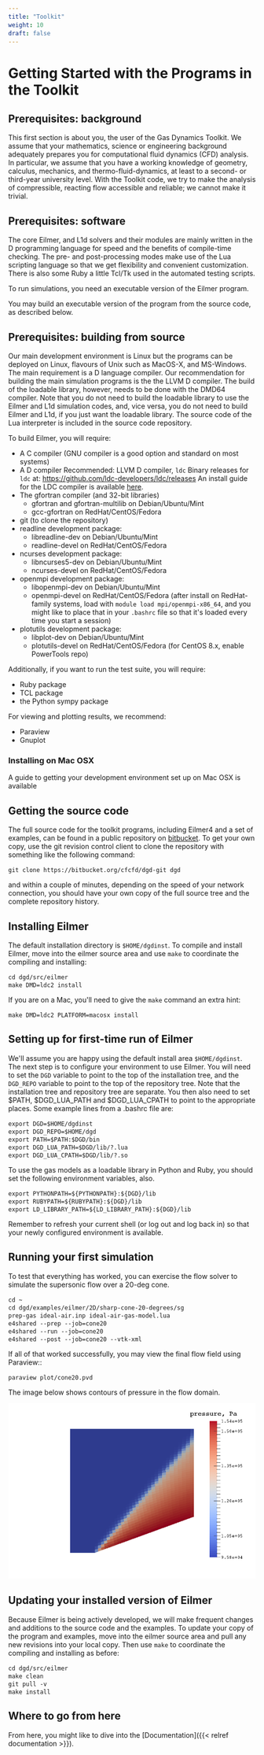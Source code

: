 ```yaml
---
title: "Toolkit"
weight: 10
draft: false
---
```


# Getting Started with the Programs in the Toolkit

## Prerequisites: background

This first section is about you, the user of the Gas Dynamics Toolkit.
We assume that your mathematics, science or engineering background
adequately prepares you for computational fluid dynamics (CFD) analysis.
In particular, we assume that you have a working knowledge of geometry, calculus, mechanics,
and thermo-fluid-dynamics, at least to a second- or third-year university level.
With the Toolkit code, we try to make the analysis of compressible, reacting flow accessible
and reliable; we cannot make it trivial.

## Prerequisites: software

The core Eilmer, and L1d solvers and their modules are mainly written in the
D programming language for speed and the benefits of compile-time checking.
The pre- and post-processing modes make use of the Lua scripting language
so that we get flexibility and convenient customization.
There is also some Ruby a little Tcl/Tk used in the automated testing scripts.

To run simulations, you need an executable version of the Eilmer program.
<!--- RJG, 2018-05-23: Commented out while tarball unavailable in lead-up
                       to 4.0 release
You may get this executable file in the pre-built (tar-ball) package
linked to from the [front page](/) of this web site.
Alternatively,
--->
You may build an executable version of the program from the source code, as described below.

<!--- See comment above

If building from source is your choice,
continue reading the remainder of this section.
If you will be happy running the pre-built version,
go back to the [front page](/) and follow the links there,
but then come back here to
continue reading from "Setting up for first-time run" below.
--->

## Prerequisites: building from source

Our main development environment is Linux but the programs can be deployed on
Linux, flavours of Unix such as MacOS-X, and MS-Windows.
The main requirement is a D language compiler.
Our recommendation for building the main simulation programs is the the LLVM D compiler.
The build of the loadable library, however, needs to be done with the DMD64 compiler.
Note that you do not need to build the loadable library to use the Eilmer and L1d simulation codes,
and, vice versa, you do not need to build Eilmer and L1d, if you just want the loadable library.
The source code of the Lua interpreter is included in the source code repository.

To build Eilmer, you will require:

  + A C compiler (GNU compiler is a good option and standard on most systems)
  + A D compiler
    Recommended: LLVM D compiler, `ldc`
    Binary releases for `ldc` at: https://github.com/ldc-developers/ldc/releases
    An install guide for the LDC compiler is available [here](/installing-ldc).
  + The gfortran compiler (and 32-bit libraries)
      + gfortran and gfortran-multilib on Debian/Ubuntu/Mint
      + gcc-gfortran on RedHat/CentOS/Fedora
  + git (to clone the repository)
  + readline development package:
      + libreadline-dev on Debian/Ubuntu/Mint
      + readline-devel on RedHat/CentOS/Fedora
  + ncurses development package:
      + libncurses5-dev on Debian/Ubuntu/Mint
      + ncurses-devel on RedHat/CentOS/Fedora
  + openmpi development package:
      + libopenmpi-dev on Debian/Ubuntu/Mint
      + openmpi-devel on RedHat/CentOS/Fedora
        (after install on RedHat-family systems, load with `module load mpi/openmpi-x86_64`,
        and you might like to place that in your `.bashrc` file so that it's loaded every
        time you start a session)
  + plotutils development package:
      + libplot-dev on Debian/Ubuntu/Mint
      + plotutils-devel on RedHat/CentOS/Fedora (for CentOS 8.x, enable PowerTools repo)

Additionally, if you want to run the test suite, you will require:

  + Ruby package
  + TCL package
  + the Python sympy package

For viewing and plotting results, we recommend:

  + Paraview
  + Gnuplot

### Installing on Mac OSX
A guide to getting your development environment set up on
Mac OSX is available
<!--
[here](/mac-install).
-->


## Getting the source code

The full source code for the toolkit programs,
including Eilmer4 and a set of examples, can be found in a public repository
on [bitbucket](https://bitbucket.org/cfcfd/dgd-git).
To get your own copy, use the git revision control client to clone the repository
with something like the following command:

    git clone https://bitbucket.org/cfcfd/dgd-git dgd

and within a couple of minutes, depending on the speed of your network connection,
you should have your own copy of the full source tree and the complete repository history.

## Installing Eilmer

The default installation directory is `$HOME/dgdinst`.
To compile and install Eilmer, move into the eilmer source
area and use `make` to coordinate the compiling and installing:

    cd dgd/src/eilmer
    make DMD=ldc2 install

If you are on a Mac, you'll need to give the `make` command an
extra hint:

    make DMD=ldc2 PLATFORM=macosx install

## Setting up for first-time run of Eilmer

We'll assume you are happy using the default install area `$HOME/dgdinst`.
The next step is to configure your environment to use Eilmer.
You will need to set the
`DGD` variable to point to the top of the installation tree, and
the `DGD_REPO` variable to point to the top of the repository tree.
Note that the installation tree and repository tree are separate. You then
also need to set $PATH, $DGD_LUA_PATH and $DGD_LUA_CPATH to point to
the appropriate places. Some example lines from a .bashrc file are:

    export DGD=$HOME/dgdinst
    export DGD_REPO=$HOME/dgd
    export PATH=$PATH:$DGD/bin
    export DGD_LUA_PATH=$DGD/lib/?.lua
    export DGD_LUA_CPATH=$DGD/lib/?.so


To use the gas models as a loadable library in Python and Ruby,
you should set the following environment variables, also.

    export PYTHONPATH=${PYTHONPATH}:${DGD}/lib
    export RUBYPATH=${RUBYPATH}:${DGD}/lib
    export LD_LIBRARY_PATH=${LD_LIBRARY_PATH}:${DGD}/lib


Remember to refresh your current shell (or log out and log back in) so
that your newly configured environment is available.


## Running your first simulation

To test that everything has worked, you can exercise the flow
solver to simulate the supersonic flow over a 20-deg cone.

    cd ~
    cd dgd/examples/eilmer/2D/sharp-cone-20-degrees/sg
    prep-gas ideal-air.inp ideal-air-gas-model.lua
    e4shared --prep --job=cone20
    e4shared --run --job=cone20
    e4shared --post --job=cone20 --vtk-xml

If all of that worked successfully, you may view the final flow field using Paraview::

    paraview plot/cone20.pvd

The image below shows contours of pressure in the flow domain.

![Pressure contours for supersonic flow over a cone](/images/cone20-p-contour.png)


## Updating your installed version of Eilmer

Because Eilmer is being actively developed, we will make frequent changes
and additions to the source code and the examples.
To update your copy of the program and examples, move into the eilmer source
area and pull any new revisions into your local copy.
Then use `make` to coordinate the compiling and installing as before:

    cd dgd/src/eilmer
    make clean
    git pull -v
    make install


## Where to go from here

<!---
From here, you might like to look at more [Examples](/examples) or dive
into the [Documentation](/documentation).
-->
From here, you might like to dive
into the [Documentation]({{< relref documentation >}}).


